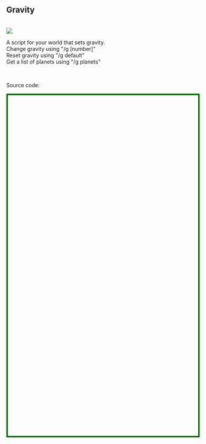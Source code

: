 <h2>Gravity</h2>
<br />
<img src='/sansar/assets/img/gravity.png'>
<br />
<p>A script for your world that sets gravity.<br />Change gravity using "/g [number]"<br />Reset gravity using "/g default"<br />Get a list of planets using "/g planets"</p>
<br />
<p>Source code:</p>
<div id='rawfile0' style="border: 0;max-width:100%;max-height:95%;height:900px;width:705px;display: inline-block;">
	<pre id="thePre0" style="text-align:left; background:transparent; color: green;max-width:100%;max-height:100%;height:900px;width:705px;border: 4px solid #006900;margin: auto;overflow: scroll;display: block;"></pre>
</div>
<script>
fetch('https://lunartiger.github.io/sansar/gravity/Gravity.cs')
.then(body=>body.text())
.then(body=>{document.getElementById('thePre0').innerText = body;})
</script>
<hr style="height:50px; visibility:hidden;" />
